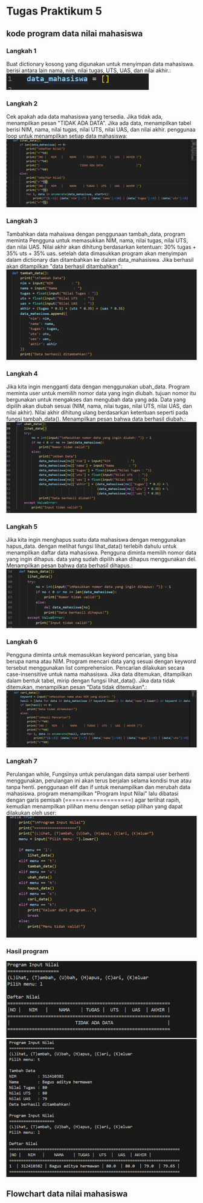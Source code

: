 # Tugas Praktikum 5
## kode program data nilai mahasiswa

### Langkah 1
Buat dictionary kosong yang digunakan untuk menyimpan data mahasiswa. berisi antara lain nama, nim,  nilai tugas, UTS, UAS, dan nilai akhir.:
![Gambar 1](screenshot/coy1.png)

### Langkah 2
Cek apakah ada data mahasiswa yang tersedia. Jika tidak ada, menampilkan pesan "TIDAK ADA DATA".
Jika ada data, menampilkan tabel berisi NIM, nama, nilai tugas, nilai UTS, nilai UAS, dan nilai akhir.
penggunaa  loop untuk menampilkan setiap data mahasiswa:
![Gambar 1](screenshot/coy2.png)

### Langkah 3
Tambahkan data mahaiswa dengan penggunaan tambah_data, program meminta Pengguna untuk memasukkan NIM, nama, nilai tugas, nilai UTS, dan nilai UAS. Nilai akhir akan dihitung berdasarkan ketentuan: 30% tugas + 35% uts + 35% uas. setelah data dimasukkan program akan menyimpan dalam dictionary dan ditambahkan ke dalam data_mahasiswa. Jika berhasil akan ditampilkan "data berhasil ditambahkan":
![Gambar 1](screenshot/coy3.png)

### Langkah 4
Jika kita ingin mengganti data dengan menggunakan ubah_data. Program meminta user untuk memilih nomor data yang ingin diubah. tujuan nomor itu bergunakan untuk mengakses dan mengubah data yang ada.
Data yang dipilih akan diubah sesuai (NIM, nama, nilai tugas, nilai UTS, nilai UAS, dan nilai akhir).
Nilai akhir dihitung ulang berdasarkan ketentuan seperti pada fungsi tambah_data(). Menampilkan pesan bahwa data berhasil diubah.:
![Gambar 1](screenshot/coy4.png)

### Langkah 5
Jika kita ingin menghapus suatu data mahasiswa dengan menggunakan hapus_data. dengan melihat fungsi lihat_data() terlebih dahulu untuk menampilkan daftar data mahasiswa.
Pengguna diminta memilih nomor data yang ingin dihapus. data yang sudah dipilih akan dihapus menggunakan del. Menampilkan pesan bahwa data berhasil dihapus.:
![Gambar 1](screenshot/coy5.png)

### Langkah 6
Pengguna diminta untuk memasukkan keyword pencarian, yang bisa berupa nama atau NIM.
Program mencari data yang sesuai dengan keyword tersebut menggunakan list comprehension. Pencarian dilakukan secara case-insensitive untuk nama mahasiswa.
Jika data ditemukan, ditampilkan dalam bentuk tabel, mirip dengan fungsi lihat_data().
Jika data tidak ditemukan, menampilkan pesan "Data tidak ditemukan".:
![Gambar 1](screenshot/coy6.png)

### Langkah 7
Perulangan while, Fungsinya untuk perulangan data sampai user berhenti menggunakan, perulangan ini akan terus berjalan selama kondisi true atau tanpa henti. penggunaan elif dan if untuk menampilkan dan merubah data mahasiswa. program menampilkan "Program Input Nilai" lalu dibatasi dengan garis pemisah (===================) agar terlihat rapih, kemudian menampilkan pilihan menu dengan setiap pilihan yang dapat dilakukan oleh user:
![Gambar 1](screenshot/coy7.png)

### Hasil program
![Gambar 1](screenshot/coy8.png)
![Gambar 1](screenshot/coy9.png)

## Flowchart data nilai mahasiswa